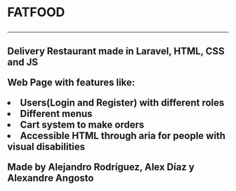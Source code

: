 <h1>FATFOOD
<hr> 
<h2>Delivery Restaurant made in Laravel, HTML, CSS and JS
<p>Web Page with features like:
<li>Users(Login and Register) with different roles
<li>Different menus
<li>Cart system to make orders
<li>Accessible HTML through aria for people with visual disabilities
<p>Made by  Alejandro Rodríguez, Alex Díaz y Alexandre Angosto
